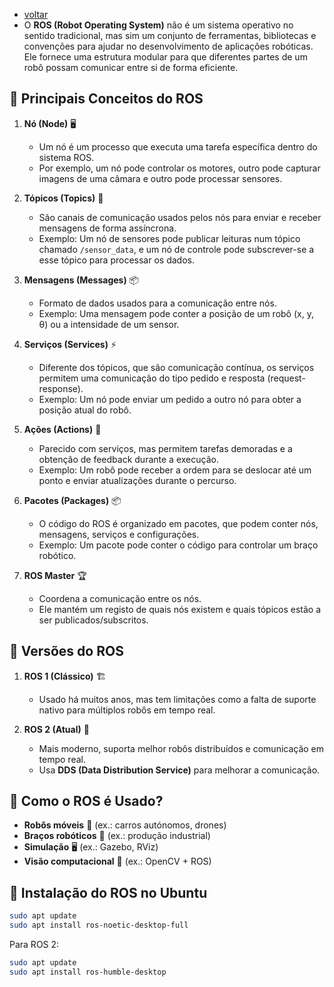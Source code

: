 - [voltar](https://github.com/0joseDark/dream-sonho/blob/main/README.md)
- O **ROS (Robot Operating System)** não é um sistema operativo no sentido tradicional, mas sim um conjunto de ferramentas, bibliotecas e convenções para ajudar no desenvolvimento de aplicações robóticas. Ele fornece uma estrutura modular para que diferentes partes de um robô possam comunicar entre si de forma eficiente.

## 🔹 **Principais Conceitos do ROS**
1. **Nó (Node)** 🖥️  
   - Um nó é um processo que executa uma tarefa específica dentro do sistema ROS.
   - Por exemplo, um nó pode controlar os motores, outro pode capturar imagens de uma câmara e outro pode processar sensores.

2. **Tópicos (Topics)** 🔄  
   - São canais de comunicação usados pelos nós para enviar e receber mensagens de forma assíncrona.
   - Exemplo: Um nó de sensores pode publicar leituras num tópico chamado `/sensor_data`, e um nó de controle pode subscrever-se a esse tópico para processar os dados.

3. **Mensagens (Messages)** 📦  
   - Formato de dados usados para a comunicação entre nós.
   - Exemplo: Uma mensagem pode conter a posição de um robô (x, y, θ) ou a intensidade de um sensor.

4. **Serviços (Services)** ⚡  
   - Diferente dos tópicos, que são comunicação contínua, os serviços permitem uma comunicação do tipo pedido e resposta (request-response).
   - Exemplo: Um nó pode enviar um pedido a outro nó para obter a posição atual do robô.

5. **Ações (Actions)** 🎯  
   - Parecido com serviços, mas permitem tarefas demoradas e a obtenção de feedback durante a execução.
   - Exemplo: Um robô pode receber a ordem para se deslocar até um ponto e enviar atualizações durante o percurso.

6. **Pacotes (Packages)** 📦  
   - O código do ROS é organizado em pacotes, que podem conter nós, mensagens, serviços e configurações.
   - Exemplo: Um pacote pode conter o código para controlar um braço robótico.

7. **ROS Master** 🏆  
   - Coordena a comunicação entre os nós.
   - Ele mantém um registo de quais nós existem e quais tópicos estão a ser publicados/subscritos.

## 🔹 **Versões do ROS**
1. **ROS 1 (Clássico)** 🏗️  
   - Usado há muitos anos, mas tem limitações como a falta de suporte nativo para múltiplos robôs em tempo real.
  
2. **ROS 2 (Atual)** 🚀  
   - Mais moderno, suporta melhor robôs distribuídos e comunicação em tempo real.
   - Usa **DDS (Data Distribution Service)** para melhorar a comunicação.

## 🔹 **Como o ROS é Usado?**
- **Robôs móveis** 🤖 (ex.: carros autónomos, drones)
- **Braços robóticos** 🦾 (ex.: produção industrial)
- **Simulação** 🖥️ (ex.: Gazebo, RViz)
- **Visão computacional** 👀 (ex.: OpenCV + ROS)

## 🔹 **Instalação do ROS no Ubuntu**
```bash
sudo apt update
sudo apt install ros-noetic-desktop-full
```
Para ROS 2:
```bash
sudo apt update
sudo apt install ros-humble-desktop
```
